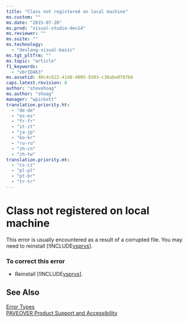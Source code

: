 ```yaml
---
title: "Class not registered on local machine"
ms.custom: ""
ms.date: "2015-07-20"
ms.prod: "visual-studio-dev14"
ms.reviewer: ""
ms.suite: ""
ms.technology: 
  - "devlang-visual-basic"
ms.tgt_pltfrm: ""
ms.topic: "article"
f1_keywords: 
  - "vbrID463"
ms.assetid: 40c4c622-41d8-4005-9303-c30abe0707bb
caps.latest.revision: 8
author: "stevehoag"
ms.author: "shoag"
manager: "wpickett"
translation.priority.ht: 
  - "de-de"
  - "es-es"
  - "fr-fr"
  - "it-it"
  - "ja-jp"
  - "ko-kr"
  - "ru-ru"
  - "zh-cn"
  - "zh-tw"
translation.priority.mt: 
  - "cs-cz"
  - "pl-pl"
  - "pt-br"
  - "tr-tr"
---
```

# Class not registered on local machine
This error is usually encountered as a result of a corrupted file. You may need to reinstall [!INCLUDE[vsprvs](../../csharp/includes/vsprvs_md.md)].  
  
### To correct this error  
  
-   Reinstall [!INCLUDE[vsprvs](../../csharp/includes/vsprvs_md.md)].  
  
## See Also  
 [Error Types](../../visual-basic\programming-guide\language-features/error-types.md)   
 [PAVEOVER Product Support and Accessibility](http://msdn.microsoft.com/en-us/14e1d293-7b6d-40a6-bf3e-a92f8ee6c88c)